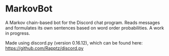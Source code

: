 # MarkovBot
A Markov chain-based bot for the Discord chat program. Reads messages and formulates its own sentences based on word order probabilities. A work in progress.

Made using discord.py (version 0.16.12), which can be found here: https://github.com/Rapptz/discord.py
